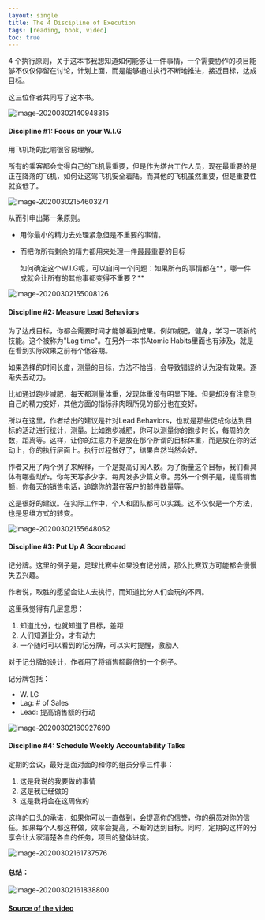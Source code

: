 ```yaml
---
layout: single
title: The 4 Discipline of Execution
tags: [reading, book, video]
toc: true
---
```


4 个执行原则，关于这本书我想知道如何能够让一件事情，一个需要协作的项目能够不仅仅停留在讨论，计划上面，而是能够通过执行不断地推进，接近目标，达成目标。

这三位作者共同写了这本书。

![image-20200302140948315](../assets/img/image-20200302140948315.png)

#### Discipline #1: Focus on your W.I.G

用飞机场的比喻很容易理解。

所有的乘客都会觉得自己的飞机最重要，但是作为塔台工作人员，现在最重要的是正在降落的飞机，如何让这驾飞机安全着陆。而其他的飞机虽然重要，但是重要性就变低了。

![image-20200302154603271](../assets/img/image-20200302154603271.png)



从而引申出第一条原则。

- 用你最小的精力去处理紧急但是不重要的事情。

- 而把你所有剩余的精力都用来处理一件最最重要的目标

  如何确定这个W.I.G呢，可以自问一个问题：如果所有的事情都在**，哪一件成就会让所有的其他事都变得不重要？**

![image-20200302155008126](../assets/img/image-20200302155008126.png)



#### Discipline #2: Measure Lead Behaviors

为了达成目标，你都会需要时间才能够看到成果。例如减肥，健身，学习一项新的技能。这个被称为"Lag time"。在另外一本书Atomic Habits里面也有涉及，就是在看到实际效果之前有个低谷期。

如果选择的时间长度，测量的目标，方法不恰当，会导致错误的认为没有效果。逐渐失去动力。

比如通过跑步减肥，每天都测量体重，发现体重没有明显下降。但是却没有注意到自己的精力变好，其他方面的指标非肉眼所见的部分也在变好。

所以在这里，作者给出的建议是针对Lead Behaviors，也就是那些促成你达到目标的活动进行统计，测量。比如跑步减肥，你可以测量你的跑步时长，每周的次数，距离等。这样，让你的注意力不是放在那个所谓的目标体重，而是放在你的活动上，你的执行层面上。执行过程做好了，结果自然当然会好。

作者又用了两个例子来解释，一个是提高订阅人数。为了衡量这个目标，我们看具体有哪些动作。你每天写多少字。每周发多少篇文章。另外一个例子是，提高销售额，你每天的销售电话，追踪你的潜在客户的邮件数量等。

这是很好的建议。在实际工作中，个人和团队都可以实践。这不仅仅是一个方法，也是思维方式的转变。

![image-20200302155648052](../assets/img/image-20200302155648052.png)

#### Discipline #3: Put Up A Scoreboard

记分牌。这里的例子是，足球比赛中如果没有记分牌，那么比赛双方可能都会慢慢失去兴趣。

作者说，取胜的愿望会让人去执行，而知道比分人们会玩的不同。

这里我觉得有几层意思：

1. 知道比分，也就知道了目标，差距
2. 人们知道比分，才有动力
3. 一个随时可以看到的记分牌，可以实时提醒，激励人

对于记分牌的设计，作者用了将销售额翻倍的一个例子。

记分牌包括：

- W. I.G
- Lag: # of Sales
- Lead: 提高销售额的行动

![image-20200302160927690](../assets/img/image-20200302160927690.png)

#### Discipline #4: Schedule Weekly Accountability Talks

定期的会议，最好是面对面的和你的组员分享三件事：

1. 这是我说的我要做的事情
2. 这是我已经做的
3. 这是我将会在这周做的

这样的口头的承诺，如果你可以一直做到，会提高你的信誉，你的组员对你的信任。如果每个人都这样做，效率会提高，不断的达到目标。同时，定期的这样的分享会让大家清楚各自的任务，项目的整体进度。

![image-20200302161737576](../assets/img/image-20200302161737576.png)

#### 总结：

![image-20200302161838800](../assets/img/image-20200302161838800.png)

#### [Source of the video](https://www.youtube.com/watch?v=2HKn49r3-Ko&list=PL4onSbRkB5zIGhEjVwzwkHuuCtQHss6hN&index=9&t=0s)

